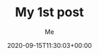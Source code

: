 ---
title: "My 1st post"
date: 2020-09-15T11:30:03+00:00
# weight: 1
# aliases: ["/first"]
tags: ["first"]
categories: ["first"]
author: "Me"
# author: ["Me", "You"] # multiple authors
showToc: true
TocOpen: false
draft: false
hidemeta: false
comments: true
description: "Desc Text."
canonicalURL: "https://canonical.url/to/page"
disableHLJS: true # to disable highlightjs
disableShare: false
disableHLJS: false
hideSummary: false
searchHidden: false
ShowReadingTime: true
ShowBreadCrumbs: true
ShowPostNavLinks: true
ShowWordCount: true
ShowRssButtonInSectionTermList: true
UseHugoToc: true
cover:
    image: "https://pbs.twimg.com/profile_images/1566092118086516736/CAbU48Qt_400x400.jpg" # image path/url
    alt: "Gavin Henry" # alt text
    caption: "Gavin Henry's Blog" # display caption under cover
    relative: false # when using page bundles set this to true
    hidden: true # only hide on current single page
editPost:
    URL: "https://github.com/ghenry/blog/blob/master/content"
    Text: "Suggest Changes" # edit text
    appendFilePath: true # to append file path to Edit link
---